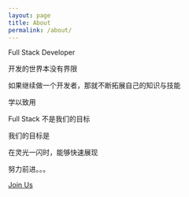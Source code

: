 ```yaml
---
layout: page
title: About
permalink: /about/
---
```


Full Stack Developer

开发的世界本没有界限

如果继续做一个开发者，那就不断拓展自己的知识与技能

学以致用

Full Stack 不是我们的目标

我们的目标是

在灵光一闪时，能够快速展现

努力前进。。。



[Join Us](https://github.com/fsder)
